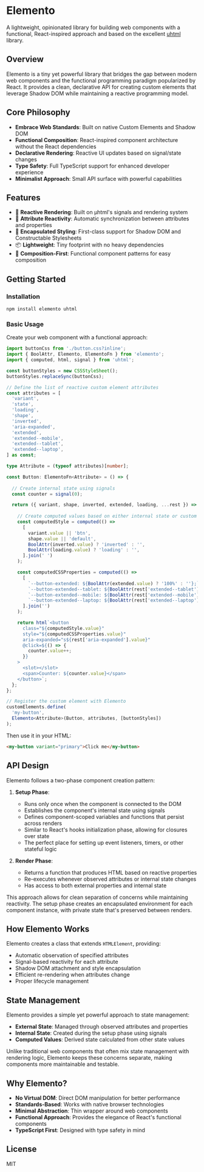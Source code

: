 # Elemento

A lightweight, opinionated library for building web components with a functional, React-inspired approach and based on the excellent [uhtml](
  https://github.com/WebReflection/uhtml
) library.

## Overview

Elemento is a tiny yet powerful library that bridges the gap between modern web components and the functional programming paradigm popularized by React. It provides a clean, declarative API for creating custom elements that leverage Shadow DOM while maintaining a reactive programming model.

## Core Philosophy

- **Embrace Web Standards**: Built on native Custom Elements and Shadow DOM
- **Functional Composition**: React-inspired component architecture without the React dependencies
- **Declarative Rendering**: Reactive UI updates based on signal/state changes
- **Type Safety**: Full TypeScript support for enhanced developer experience
- **Minimalist Approach**: Small API surface with powerful capabilities

## Features

- 🔄 **Reactive Rendering**: Built on µhtml's signals and rendering system
- 🎯 **Attribute Reactivity**: Automatic synchronization between attributes and properties
- 🎨 **Encapsulated Styling**: First-class support for Shadow DOM and Constructable Stylesheets
- 📦 **Lightweight**: Tiny footprint with no heavy dependencies
- 🧩 **Composition-First**: Functional component patterns for easy composition

## Getting Started

### Installation

```shell script
npm install elemento uhtml
```


### Basic Usage

Create your web component with a functional approach:

```typescript
import buttonCss from './button.css?inline';
import { BoolAttr, Elemento, ElementoFn } from 'elemento';
import { computed, html, signal } from 'uhtml';

const buttonStyles = new CSSStyleSheet();
buttonStyles.replaceSync(buttonCss);

// Define the list of reactive custom element attributes 
const attributes = [
  'variant',
  'state',
  'loading',
  'shape',
  'inverted',
  'aria-expanded',
  'extended',
  'extended--mobile',
  'extended--tablet',
  'extended--laptop',
] as const;

type Attribute = (typeof attributes)[number];

const Button: ElementoFn<Attribute> = () => {
    
  // Create internal state using signals  
  const counter = signal(0);

  return ({ variant, shape, inverted, extended, loading, ...rest }) => {
    
    // Create computed values based on either internal state or custom element attributes  
    const computedStyle = computed(() =>
      [
        variant.value || 'btn',
        shape.value || 'default',
        BoolAttr(inverted.value) ? 'inverted' : '',
        BoolAttr(loading.value) ? 'loading' : '',
      ].join(' ')
    );

    const computedCSSProperties = computed(() =>
      [
        `--button-extended: ${BoolAttr(extended.value) ? '100%' : ''};`,
        `--button-extended--tablet: ${BoolAttr(rest['extended--tablet'].value) ? '100%' : ''};`,
        `--button-extended--mobile: ${BoolAttr(rest['extended--mobile'].value) ? '100%' : ''};`,
        `--button-extended--laptop: ${BoolAttr(rest['extended--laptop'].value) ? '100%' : ''};`,
      ].join('')
    );

    return html`<button
      class="${computedStyle.value}"
      style="${computedCSSProperties.value}"
      aria-expanded="s${rest['aria-expanded'].value}"
      @click=${() => {
        counter.value++;
      }}
    >
      <slot></slot>
      <span>Counter: ${counter.value}</span>
    </button>`;
  };
};

// Register the custom element with Elemento
customElements.define(
  'my-button',
  Elemento<Attribute>(Button, attributes, [buttonStyles])
);
```


Then use it in your HTML:

```html
<my-button variant="primary">Click me</my-button>
```


## API Design

Elemento follows a two-phase component creation pattern:

1. **Setup Phase**:
    - Runs only once when the component is connected to the DOM
    - Establishes the component's internal state using signals
    - Defines component-scoped variables and functions that persist across renders
    - Similar to React's hooks initialization phase, allowing for closures over state
    - The perfect place for setting up event listeners, timers, or other stateful logic

2. **Render Phase**:
    - Returns a function that produces HTML based on reactive properties
    - Re-executes whenever observed attributes or internal state changes
    - Has access to both external properties and internal state

This approach allows for clean separation of concerns while maintaining reactivity. The setup phase creates an encapsulated environment for each component instance, with private state that's preserved between renders.

## How Elemento Works

Elemento creates a class that extends `HTMLElement`, providing:

- Automatic observation of specified attributes
- Signal-based reactivity for each attribute
- Shadow DOM attachment and style encapsulation
- Efficient re-rendering when attributes change
- Proper lifecycle management

## State Management

Elemento provides a simple yet powerful approach to state management:

- **External State**: Managed through observed attributes and properties
- **Internal State**: Created during the setup phase using signals
- **Computed Values**: Derived state calculated from other state values

Unlike traditional web components that often mix state management with rendering logic, Elemento keeps these concerns separate, making components more maintainable and testable.

## Why Elemento?

- **No Virtual DOM**: Direct DOM manipulation for better performance
- **Standards-Based**: Works with native browser technologies
- **Minimal Abstraction**: Thin wrapper around web components
- **Functional Approach**: Provides the elegance of React's functional components
- **TypeScript First**: Designed with type safety in mind

## License

MIT